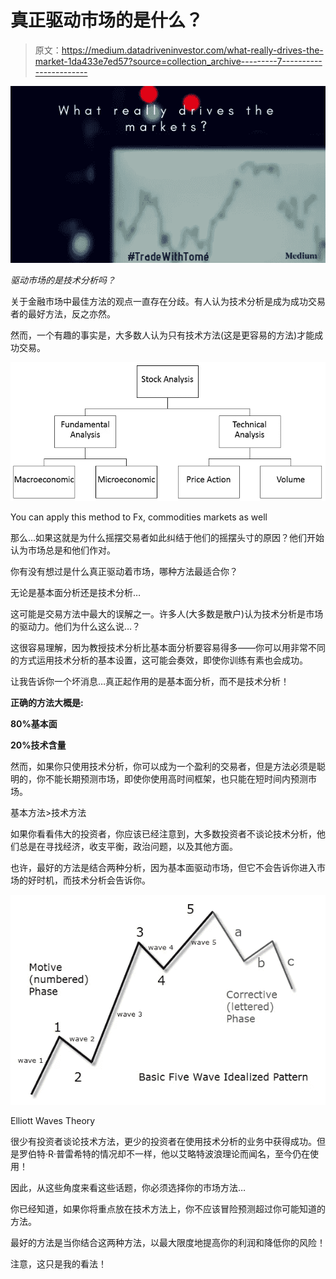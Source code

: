 # 真正驱动市场的是什么？

> 原文：<https://medium.datadriveninvestor.com/what-really-drives-the-market-1da433e7ed57?source=collection_archive---------7----------------------->

![](img/d450929e6fdd930463fb9b1378f92c21.png)

*驱动市场的是技术分析吗？*

关于金融市场中最佳方法的观点一直存在分歧。有人认为技术分析是成为成功交易者的最好方法，反之亦然。

然而，一个有趣的事实是，大多数人认为只有技术方法(这是更容易的方法)才能成功交易。

![](img/98277d54378229e41dd6f0ef24818ea5.png)

You can apply this method to Fx, commodities markets as well

那么…如果这就是为什么摇摆交易者如此纠结于他们的摇摆头寸的原因？他们开始认为市场总是和他们作对。

你有没有想过是什么真正驱动着市场，哪种方法最适合你？

无论是基本面分析还是技术分析…

这可能是交易方法中最大的误解之一。许多人(大多数是散户)认为技术分析是市场的驱动力。他们为什么这么说…？

这很容易理解，因为教授技术分析比基本面分析要容易得多——你可以用非常不同的方式运用技术分析的基本设置，这可能会奏效，即使你训练有素也会成功。

让我告诉你一个坏消息…真正起作用的是基本面分析，而不是技术分析！

**正确的方法大概是:**

**80%基本面**

**20%技术含量**

然而，如果你只使用技术分析，你可以成为一个盈利的交易者，但是方法必须是聪明的，你不能长期预测市场，即使你使用高时间框架，也只能在短时间内预测市场。

基本方法>技术方法

如果你看看伟大的投资者，你应该已经注意到，大多数投资者不谈论技术分析，他们总是在寻找经济，收支平衡，政治问题，以及其他方面。

也许，最好的方法是结合两种分析，因为基本面驱动市场，但它不会告诉你进入市场的好时机，而技术分析会告诉你。

![](img/0f53c03dc211c677eecce7ff5c1fc569.png)

Elliott Waves Theory

很少有投资者谈论技术方法，更少的投资者在使用技术分析的业务中获得成功。但是罗伯特·R·普雷希特的情况却不一样，他以艾略特波浪理论而闻名，至今仍在使用！

因此，从这些角度来看这些话题，你必须选择你的市场方法…

你已经知道，如果你将重点放在技术方法上，你不应该冒险预测超过你可能知道的方法。

最好的方法是当你结合这两种方法，以最大限度地提高你的利润和降低你的风险！

注意，这只是我的看法！